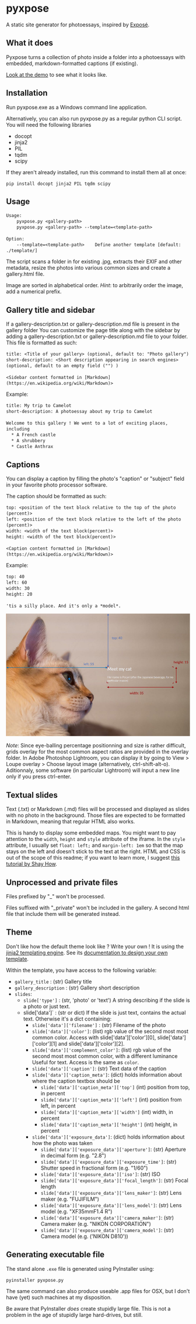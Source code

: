 pyxpose
=======
A static site generator for photoessays, inspired by [Exposé](https://github.com/Jack000/Expose).

What it does
-------------
Pyxpose turns a collection of photo inside a folder into a photoessays with embedded, markdown-formatted captions (if existing).

[Look at the demo](http://petitprince.github.io/pyxpose-demo/gallery.html) to see what it looks like.

Installation
------------
Run pyxpose.exe as a Windows command line application.

Alternatively, you can also run pyxpose.py as a regular python CLI script. You will need the following libraries

* docopt
* jinja2
* PIL
* tqdm
* scipy

If they aren't already installed, run this command to install them all at once:
```
pip install docopt jinja2 PIL tqdm scipy
```

Usage
-----

```
Usage:
    pyxpose.py <gallery-path>
    pyxpose.py <gallery-path> --template=<template-path>

Option:
    --template=<template-path>    Define another template [default: ./template/]
```

The script scans a folder in <gallery-path> for existing .jpg, extracts their EXIF and other metadata, resize the photos into various common sizes and create a gallery.html file.

Image are sorted in alphabetical order. *Hint*: to arbitrarily order the image, add a numerical prefix.

Gallery title and sidebar
-------------------------
If a gallery-description.txt or gallery-description.md file is present in the gallery folder
You can customize the page title along with the sidebar by adding a gallery-description.txt or gallery-description.md file to your folder. This file is formatted as such:

```
title: <Title of your gallery> (optional, default to: "Photo gallery")
short-description: <Short description appearing in search engines> (optional, default to an empty field ("") )

<Sidebar content formatted in [Markdown](https://en.wikipedia.org/wiki/Markdown)>
```

Example:

```
title: My trip to Camelot
short-description: A photoessay about my trip to Camelot

Welcome to this gallery ! We went to a lot of exciting places, including
  * A French castle
  * A shrubbery
  * Castle Anthrax
```

Captions
--------
You can display a caption  by filling the photo's "caption" or "subject" field  in your favorite photo processor software.

The caption should be formatted as such:

```
top: <position of the text block relative to the top of the photo (percent)>
left: <position of the text block relative to the left of the photo (percent)>
width: <width of the text block(percent)>
height: <width of the text block(percent)>

<Caption content formatted in [Markdown](https://en.wikipedia.org/wiki/Markdown)>
```

Example:

```
top: 40
left: 60
width: 30
height: 20

'tis a silly place. And it's only a *model*.
```

![Visual explanation of the positioning and sizing of the caption](position_and_size.jpg)

*Note*: Since eye-balling percentage positionning and size is rather difficult, grids overlay for the most common aspect ratios are provided in the overlay folder. In Adobe Photoshop Lightroom, you can display it by going to View > Loupe overlay > Choose layout image (alternatively, ctrl-shift-alt-o). Aditionnaly, some software (in particular Lightroom) will input a new line only if you press ctrl-enter.

Textual slides
--------------
Text (.txt) or Markdown (.md) files will be processed and displayed as slides with no photo in the background. Those files are expected to be formatted in Markdown, meaning that regular HTML also works.

This is handy to display some embedded maps. You might want to pay attention to the `width`, `height` and `style` attribute of the iframe. In the `style` attribute, I usually set `float: left;` and  `margin-left: 1em` so that the map stays on the left and doesn't stick to the text at the right. HTML and CSS is out of the scope of this readme; if you want to learn more, I suggest [this tutorial by Shay How](http://learn.shayhowe.com/).

Unprocessed and private files
-----------------------------
Files prefixed by "_" won't be processed.

Files suffixed with "_private" won't be included in the gallery. A second html file that include them will be generated instead.

Theme
------
Don't like how the default theme look like ? Write your own ! It is using the [jinja2 templating engine](http://jinja.pocoo.org/). See its [documentation to design your own template](http://jinja.pocoo.org/docs/dev/templates/).

Within the template, you have access to the following variable:
* `gallery_title` : (str) Gallery title
* `gallery_description` : (str) Gallery short description
* `slides`:
  * `slide['type']` : (str, 'photo' or 'text') A string describing if the slide is a photo or just text.
  * slide['data']` : (str or dict) If the slide is just text, contains the actual text. Otherwise it's a dict containing:
    * `slide['data']['filename']` : (str) Filename of the photo
    * `slide['data']['color']`: (list) rgb value of the second most most common color. Access with slide['data']['color'][0], slide['data']['color'][1] and slide['data']['color'][2].
    * `slide['data']['complement_color']`: (list) rgb value of the second most most common color, with a different luminance Useful for text. Access is the same as `color`.
    * `slide['data']['caption']`: (str) Text data of the caption
    * `slide['data']['caption_meta']`: (dict) holds information about where the caption textbox should be
      * `slide['data']['caption_meta']['top']` (int) position from top, in percent
      * `slide['data']['caption_meta']['left']` (int) position from left, in percent
      * `slide['data']['caption_meta']['width']` (int) width, in percent
      * `slide['data']['caption_meta']['height']` (int) height, in percent
    * `slide['data']['exposure_data']`: (dict) holds information about how the photo was taken
      * `slide['data']['exposure_data']['aperture']`: (str) Aperture in decimal form (e.g. "2.8")
      * `slide['data']['exposure_data']['exposure_time']`: (str) Shutter speed in fractional form (e.g. "1/60")
      * `slide['data']['exposure_data']['iso']`: (str) ISO
      * `slide['data']['exposure_data']['focal_length']`: (str) Focal length
      * `slide['data']['exposure_data']['lens_maker']`: (str)  Lens maker (e.g. "FUJIFILM")
      * `slide['data']['exposure_data']['lens_model']`: (str) Lens model (e.g. "XF35mmF1.4 R")
      * `slide['data']['exposure_data']['camera_maker']`: (str) Camera maker (e.g. "NIKON CORPORATION")
      * `slide['data']['exposure_data']['camera_model']`: (str) Camera model (e.g. ('NIKON D810'))

Generating executable file
--------------------------
The stand alone `.exe` file is generated using PyInstaller using:

```
pyinstaller pyxpose.py
```

The same command can also produce useable .app files for OSX, but I don't have (yet) such machines at my disposition.

Be aware that PyInstaller *does* create stupidly large file. This is not a problem in the age of stupidly large hard-drives, but still.
